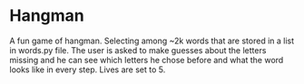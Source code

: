 # Hangman
A fun game of hangman. Selecting among ~2k words that are stored in a list in words.py file. The user is asked to make guesses about the letters missing and he can see which letters he chose before and what the word looks like in every step. Lives are set to 5.
